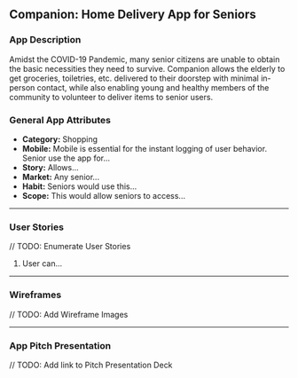 ## Companion: Home Delivery App for Seniors

### App Description
Amidst the COVID-19 Pandemic, many senior citizens are unable to obtain the basic necessities they need to survive. Companion allows the elderly to get groceries, toiletries, etc. delivered to their doorstep with minimal in-person contact, while also enabling young and healthy members of the community to volunteer to deliver items to senior users. 

### General App Attributes
- **Category:** Shopping
- **Mobile:** Mobile is essential for the instant logging of user behavior. Senior use the app for...
- **Story:** Allows...
- **Market:** Any senior...
- **Habit:** Seniors would use this...
- **Scope:** This would allow seniors to access...

---

### User Stories
// TODO: Enumerate User Stories
1. User can...

---

### Wireframes
// TODO: Add Wireframe Images

---

### App Pitch Presentation
// TODO: Add link to Pitch Presentation Deck
